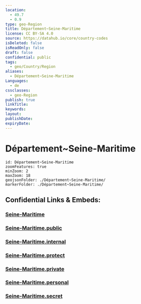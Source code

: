 ```yaml
---
location:
  - 49.7
  - 0.9
type: geo-Region
title: Département~Seine-Maritime
license: CC BY-SA 4.0
source: https://datahub.io/core/country-codes
isDeleted: false
isReadOnly: false
draft: false
confidential: public
tags:
  - geo/Country/Region
aliases:
  - Département~Seine-Maritime
Languages:
  - de
cssclasses:
  - geo-Region
publish: true
linkTitle:
keywords:
layout:
publishDate:
expiryDate:
---
```


# Département~Seine-Maritime

```leaflet
id: Département~Seine-Maritime
zoomFeatures: true 
minZoom: 2 
maxZoom: 18
geojsonFolder: ./Département~Seine-Maritime/
markerFolder: ./Département~Seine-Maritime/
```


## Confidential Links & Embeds: 

### [Seine-Maritime](/_Standards/Earth/Continent/Europe/Europe~West/France/regions~France/Normandie/departments~Normandie/Seine-Maritime.md) 

### [Seine-Maritime.public](/_public/Earth/Continent/Europe/Europe~West/France/regions~France/Normandie/departments~Normandie/Seine-Maritime.public.md) 

### [Seine-Maritime.internal](/_internal/Earth/Continent/Europe/Europe~West/France/regions~France/Normandie/departments~Normandie/Seine-Maritime.internal.md) 

### [Seine-Maritime.protect](/_protect/Earth/Continent/Europe/Europe~West/France/regions~France/Normandie/departments~Normandie/Seine-Maritime.protect.md) 

### [Seine-Maritime.private](/_private/Earth/Continent/Europe/Europe~West/France/regions~France/Normandie/departments~Normandie/Seine-Maritime.private.md) 

### [Seine-Maritime.personal](/_personal/Earth/Continent/Europe/Europe~West/France/regions~France/Normandie/departments~Normandie/Seine-Maritime.personal.md) 

### [Seine-Maritime.secret](/_secret/Earth/Continent/Europe/Europe~West/France/regions~France/Normandie/departments~Normandie/Seine-Maritime.secret.md)

